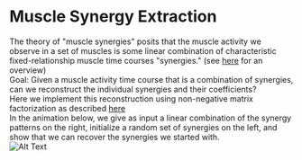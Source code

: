 # Muscle Synergy Extraction


The theory of "muscle synergies" posits that the muscle activity we observe in a set of muscles is some linear combination of characteristic
fixed-relationship muscle time courses "synergies." (see
[here](https://papers.nips.cc/paper/1974-modularity-in-the-motor-system-decomposition-of-muscle-patterns-as-combinations-of-time-varying-synergies.pdf) for an overview)   
Goal: Given a muscle activity time course that is a combination of synergies, can we reconstruct the individual synergies and their coefficients?  
Here we implement this reconstruction using non-negative matrix factorization as described [here](https://www.researchgate.net/publication/10921359_Combinations_of_muscle_synergies_in_the_construction_of_a_natural_motor_behavior)  
In the animation below, we give as input a linear combination of the synergy patterns on the right, initialize a random set of synergies on the left, and show that we can recover the synergies we started with.  
![Alt Text](https://github.com/annierak/synergies_demo/images/test_vid_0.gif)
